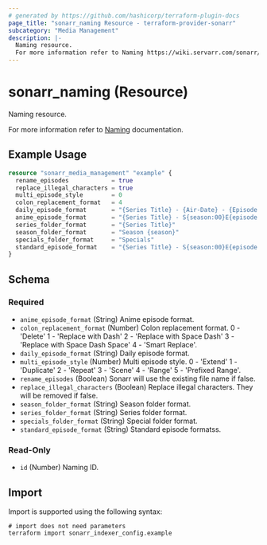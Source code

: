 ```yaml
---
# generated by https://github.com/hashicorp/terraform-plugin-docs
page_title: "sonarr_naming Resource - terraform-provider-sonarr"
subcategory: "Media Management"
description: |-
  Naming resource.
  For more information refer to Naming https://wiki.servarr.com/sonarr/settings#community-naming-suggestions documentation.
---
```


# sonarr_naming (Resource)

<!-- subcategory:Media Management -->Naming resource.
For more information refer to [Naming](https://wiki.servarr.com/sonarr/settings#community-naming-suggestions) documentation.

## Example Usage

```terraform
resource "sonarr_media_management" "example" {
  rename_episodes            = true
  replace_illegal_characters = true
  multi_episode_style        = 0
  colon_replacement_format   = 4
  daily_episode_format       = "{Series Title} - {Air-Date} - {Episode Title} {Quality Full}"
  anime_episode_format       = "{Series Title} - S{season:00}E{episode:00} - {Episode Title} {Quality Full}"
  series_folder_format       = "{Series Title}"
  season_folder_format       = "Season {season}"
  specials_folder_format     = "Specials"
  standard_episode_format    = "{Series Title} - S{season:00}E{episode:00} - {Episode Title} {Quality Full}"
}
```

<!-- schema generated by tfplugindocs -->
## Schema

### Required

- `anime_episode_format` (String) Anime episode format.
- `colon_replacement_format` (Number) Colon replacement format. 0 - 'Delete' 1 - 'Replace with Dash' 2 - 'Replace with Space Dash' 3 - 'Replace with Space Dash Space' 4 - 'Smart Replace'.
- `daily_episode_format` (String) Daily episode format.
- `multi_episode_style` (Number) Multi episode style. 0 - 'Extend' 1 - 'Duplicate' 2 - 'Repeat' 3 - 'Scene' 4 - 'Range' 5 - 'Prefixed Range'.
- `rename_episodes` (Boolean) Sonarr will use the existing file name if false.
- `replace_illegal_characters` (Boolean) Replace illegal characters. They will be removed if false.
- `season_folder_format` (String) Season folder format.
- `series_folder_format` (String) Series folder format.
- `specials_folder_format` (String) Special folder format.
- `standard_episode_format` (String) Standard episode formatss.

### Read-Only

- `id` (Number) Naming ID.

## Import

Import is supported using the following syntax:

```shell
# import does not need parameters
terraform import sonarr_indexer_config.example
```
